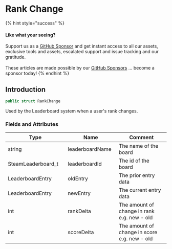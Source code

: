# Rank Change

{% hint style="success" %}
#### Like what your seeing?

Support us as a [GitHub Sponsor](../../../become-a-sponsor/) and get instant access to all our assets, exclusive tools and assets, escalated support and issue tracking and our gratitude.\
\
These articles are made possible by our [GitHub Sponsors](../../../become-a-sponsor/) ... become a sponsor today!
{% endhint %}

## Introduction

```csharp
public struct RankChange
```

Used by the Leaderboard system when a user's rank changes.

### Fields and Attributes

<table><thead><tr><th width="220.30993726870204">Type</th><th width="169.82668241105068">Name</th><th width="375.82373346952215">Comment</th></tr></thead><tbody><tr><td>string</td><td>leaderboardName</td><td>The name of the board</td></tr><tr><td>SteamLeaderboard_t</td><td>leaderboardId</td><td>The id of the board</td></tr><tr><td>LeaderboardEntry</td><td>oldEntry</td><td>The prior entry data</td></tr><tr><td>LeaderboardEntry</td><td>newEntry</td><td>The current entry data</td></tr><tr><td>int</td><td>rankDelta</td><td>The amount of change in rank e.g. new - old</td></tr><tr><td>int</td><td>scoreDelta</td><td>The amount of change in score e.g. new - old</td></tr></tbody></table>

